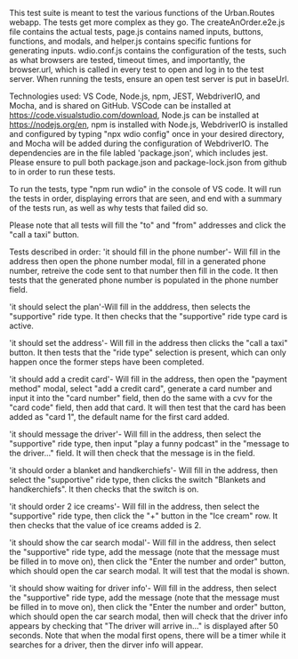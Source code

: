 This test suite is meant to test the various functions of the Urban.Routes webapp. The tests get more complex as they go. The createAnOrder.e2e.js file contains the actual tests, page.js contains named inputs, buttons, functions, and modals, and helper.js contains specific funtions for generating inputs. wdio.conf.js contains the configuration of the tests, such as what browsers are tested, timeout times, and importantly, the browser.url, which is called in every test to open and log in to the test server. When running the tests, ensure an open test server is put in baseUrl. 

Technologies used: VS Code, Node.js, npm, JEST, WebdriverIO, and Mocha, and is shared on GitHub. VSCode can be installed at https://code.visualstudio.com/download, Node.js can be installed at https://nodejs.org/en, npm is installed with Node.js, WebdriverIO is installed and configured by typing "npx wdio config" once in your desired directory, and Mocha will be added during the configuration of WebdriverIO. The dependencies are in the file labled 'package.json', which includes jest. Please ensure to pull both package.json and package-lock.json from github to in order to run these tests.

To run the tests, type "npm run wdio" in the console of VS code. It will run the tests in order, displaying errors that are seen, and end with a summary of the tests run, as well as why tests that failed did so.

Please note that all tests will fill the "to" and "from" addresses and click the "call a taxi" button.

Tests described in order:
'it should fill in the phone number'- Will fill in the address then open the phone number modal, fill in a generated phone number, retreive the code sent to that number then fill in the code. It then tests that the generated phone number is populated in the phone number field.

'it should select the plan'-Will fill in the adddress, then selects the "supportive" ride type. It then checks that the "supportive" ride type card is active.

'it should set the address'- Will fill in the address then clicks the "call a taxi" button. It then tests that the "ride type" selection is present, which can only happen once the former steps have been completed.

'it should add a credit card'- Will fill in the address, then open the "payment method" modal, select "add a credit card", generate a card number and input it into the "card number" field, then do the same with a cvv for the "card code" field, then add that card. It will then test that the card has been added as "card 1", the default name for the first card added.

'it should message the driver'- Will fill in the address, then select the "supportive" ride type, then input "play a funny podcast" in the "message to the driver..." field. It will then check that the message is in the field.

'it should order a blanket and handkerchiefs'- Will fill in the address, then select the "supportive" ride type, then clicks the switch "Blankets and handkerchiefs". It then checks that the switch is on.

'it should order 2 ice creams'- Will fill in the address, then select the "supportive" ride type, then click the "+" button in the "Ice cream" row. It then checks that the value of ice creams added is 2.

'it should show the car search modal'- Will fill in the address, then select the "supportive" ride type, add the message (note that the message must be filled in to move on), then click the "Enter the number and order" button, which should open the car search modal. It will test that the modal is shown.

'it should show waiting for driver info'- Will fill in the address, then select the "supportive" ride type, add the message (note that the message must be filled in to move on), then click the "Enter the number and order" button, which should open the car search modal, then will check that the driver info appears by checking that "The driver will arrive in..." is displayed after 50 seconds. Note that when the modal first opens, there will be a timer while it searches for a driver, then the dirver info will appear.
